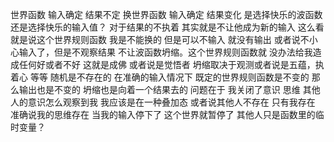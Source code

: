 世界函数 输入确定 结果不定
换世界函数 输入确定 结果变化 
是选择快乐的波函数还是选择快乐的输入值？
对于结果的不执着 其实就是不让他成为新的输入
这么看就是说这个世界规则函数 我是不能换的 但是可以不输入 就没有输出
或者说不小心输入了，但是不观察结果 不让波函数坍缩。这个世界规则函数就
没办法给我造成任何好或者不好 这就是成佛 或者说是觉悟者
坍缩取决于观测或者说是五蕴，执着心 等等
随机是不存在的 在准确的输入情况下 既定的世界规则函数是不变的
那么输出也是不变的 坍缩也是向着一个结果去的
问题在于 我关闭了意识 思维
其他人的意识怎么观察到我 我应该是在一种叠加态
或者说其他人不存在 只有我存在 准确说我的思维存在 当我的输入停下了
这个世界就暂停了 其他人只是函数里的临时变量？
